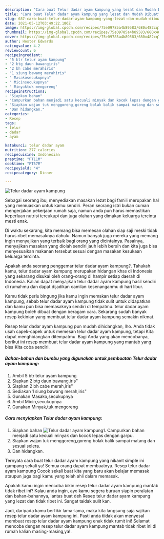 ```yaml
---
description: "Cara buat Telur dadar ayam kampung yang lezat dan Mudah Dibuat"
title: "Cara buat Telur dadar ayam kampung yang lezat dan Mudah Dibuat"
slug: 687-cara-buat-telur-dadar-ayam-kampung-yang-lezat-dan-mudah-dibuat
date: 2021-05-12T03:49:22.186Z
image: https://img-global.cpcdn.com/recipes/75e09785a4b89583/680x482cq70/telur-dadar-ayam-kampung-foto-resep-utama.jpg
thumbnail: https://img-global.cpcdn.com/recipes/75e09785a4b89583/680x482cq70/telur-dadar-ayam-kampung-foto-resep-utama.jpg
cover: https://img-global.cpcdn.com/recipes/75e09785a4b89583/680x482cq70/telur-dadar-ayam-kampung-foto-resep-utama.jpg
author: Hester Edwards
ratingvalue: 4.2
reviewcount: 6
recipeingredient:
- "5 btr telur ayam kampung"
- "2 btg daun bawangiris"
- "2 bh cabe merahiris"
- "1 siung bawang merahiris"
- " Masakosecukupnya"
- " Micinsecukupnya"
- " Minyaktuk mengoreng"
recipeinstructions:
- "Siapkan bahan"
- "Campurkan bahan menjadi satu kecuali minyak dan kocok lepas dengan garpu."
- "Siapkan wajan tuk menggoreng,goreng bolak balik sampai matang dan sesuai selera."
- "Dan hidangkan."
categories:
- Resep
tags:
- telur
- dadar
- ayam

katakunci: telur dadar ayam 
nutrition: 277 calories
recipecuisine: Indonesian
preptime: "PT11M"
cooktime: "PT57M"
recipeyield: "4"
recipecategory: Dinner

---
```



![Telur dadar ayam kampung](https://img-global.cpcdn.com/recipes/75e09785a4b89583/680x482cq70/telur-dadar-ayam-kampung-foto-resep-utama.jpg)

Sebagai seorang ibu, menyediakan masakan lezat bagi famili merupakan hal yang memuaskan untuk kamu sendiri. Peran seorang istri bukan cuman mengerjakan pekerjaan rumah saja, namun anda pun harus memastikan keperluan nutrisi tercukupi dan juga olahan yang dimakan keluarga tercinta mesti enak.

Di waktu  sekarang, kita memang bisa memesan olahan siap saji meski tidak harus ribet memasaknya dahulu. Namun banyak juga mereka yang memang ingin menyajikan yang terbaik bagi orang yang dicintainya. Pasalnya, menyajikan masakan yang diolah sendiri jauh lebih bersih dan kita juga bisa menyesuaikan makanan tersebut sesuai dengan masakan kesukaan keluarga tercinta. 



Apakah anda seorang penggemar telur dadar ayam kampung?. Tahukah kamu, telur dadar ayam kampung merupakan hidangan khas di Indonesia yang sekarang disukai oleh orang-orang di hampir setiap daerah di Indonesia. Kalian dapat menyajikan telur dadar ayam kampung hasil sendiri di rumahmu dan dapat dijadikan camilan kesenanganmu di hari libur.

Kamu tidak perlu bingung jika kamu ingin memakan telur dadar ayam kampung, sebab telur dadar ayam kampung tidak sulit untuk didapatkan dan kamu pun bisa memasaknya sendiri di tempatmu. telur dadar ayam kampung boleh dibuat dengan beragam cara. Sekarang sudah banyak resep kekinian yang membuat telur dadar ayam kampung semakin nikmat.

Resep telur dadar ayam kampung pun mudah dihidangkan, lho. Anda tidak usah capek-capek untuk memesan telur dadar ayam kampung, tetapi Kita dapat menghidangkan ditempatmu. Bagi Anda yang akan mencobanya, berikut ini resep membuat telur dadar ayam kampung yang mantab yang bisa Kita coba sendiri.

<!--inarticleads1-->

##### Bahan-bahan dan bumbu yang digunakan untuk pembuatan Telur dadar ayam kampung:

1. Ambil 5 btr telur ayam kampung
1. Siapkan 2 btg daun bawang,iris&#34;
1. Siapkan 2 bh cabe merah,iris&#34;
1. Sediakan 1 siung bawang merah,iris&#34;
1. Gunakan  Masako,secukupnya
1. Ambil  Micin,secukupnya
1. Gunakan  Minyak,tuk mengoreng




<!--inarticleads2-->

##### Cara menyiapkan Telur dadar ayam kampung:

1. Siapkan bahan
<img src="https://img-global.cpcdn.com/steps/1e790665134193d9/160x128cq70/telur-dadar-ayam-kampung-langkah-memasak-1-foto.jpg" alt="Telur dadar ayam kampung">1. Campurkan bahan menjadi satu kecuali minyak dan kocok lepas dengan garpu.
1. Siapkan wajan tuk menggoreng,goreng bolak balik sampai matang dan sesuai selera.
1. Dan hidangkan.




Ternyata cara buat telur dadar ayam kampung yang nikamt simple ini gampang sekali ya! Semua orang dapat membuatnya. Resep telur dadar ayam kampung Cocok sekali buat kita yang baru akan belajar memasak ataupun juga bagi kamu yang telah ahli dalam memasak.

Apakah kamu ingin mencoba bikin resep telur dadar ayam kampung mantab tidak ribet ini? Kalau anda ingin, ayo kamu segera buruan siapin peralatan dan bahan-bahannya, lantas buat deh Resep telur dadar ayam kampung yang lezat dan tidak ribet ini. Sangat taidak sulit kan. 

Jadi, daripada kamu berfikir lama-lama, maka kita langsung saja sajikan resep telur dadar ayam kampung ini. Pasti anda tiidak akan menyesal membuat resep telur dadar ayam kampung enak tidak rumit ini! Selamat mencoba dengan resep telur dadar ayam kampung mantab tidak ribet ini di rumah kalian masing-masing,ya!.

